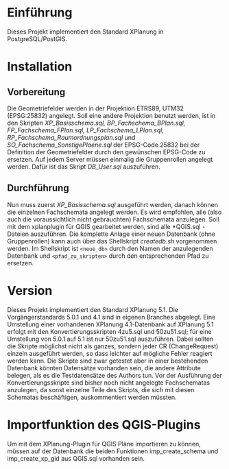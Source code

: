 # Einführung

Dieses Projekt implementiert den Standard XPlanung in PostgreSQL/PostGIS.

# Installation

## Vorbereitung
Die Geometriefelder werden in der Projektion ETRS89, UTM32 (EPSG:25832) angelegt. Soll eine andere Projektion benutzt werden, ist in den Skripten _XP_Basisschema.sql, BP_Fachschema_BPlan.sql, FP_Fachschema_FPlan.sql, LP_Fachschema_LPlan.sql, RP_Fachschema_Raumordnungsplan.sql_ und _SO_Fachschema_SonstigePlaene.sql_ der EPSG-Code 25832 bei der Definition der Geometriefelder durch den gewünschen EPSG-Code zu ersetzen.
Auf jedem Server müssen einmalig die Gruppenrollen angelegt werden. Dafür ist das Skript _DB_User.sql_ auszuführen.

## Durchführung
Nun muss zuerst _XP_Basisschema.sql_ ausgeführt werden, danach können die einzelnen Fachschemata angelegt werden. Es wird empfohlen, alle (also auch die voraussichtlich nicht gebrauchten) Fachschemata anzulegen.
Soll mit dem xplanplugin für QGIS gearbeitet werden, sind alle *QGIS.sql - Dateien auszuführen.
Die komplette Anlage einer neuen Datenbank (ohne Gruppenrollen) kann auch über das Shellskript _createdb.sh_ vorgenommen werden. Im Shellskript ist `<neue_db>` durch den Namen der anzulegenden Datenbank und `<pfad_zu_skripten>` durch den entsprechenden Pfad zu ersetzen.

# Version

Dieses Projekt implementiert den Standard XPlanung 5.1. Die Vorgängerstandards 5.0.1 und 4.1 sind in eigenen Branches abgelegt.
Eine Umstellung einer vorhandenen XPlanung 4.1-Datenbank auf XPlanung 5.1 erfolgt mit den Konvertierungsskripten 4zu5.sql und 50zu51.sql; für eine Umstellung von 5.0.1 auf 5.1 ist nur 50zu51.sql auszuführen.
Dabei sollten die Skripte möglichst nicht als ganzes, sondern jeder CR (ChangeRequest) einzeln ausgeführt werden, so dass leichter auf mögliche Fehler reagiert werden kann. Die Skripte sind zwar getestet aber in einer bestehenden Datenbank könnten Datensätze vorhanden sein, die andere Attribute belegen, als es die Testdatensätze des Authors tun.
Vor der Ausführung der Konvertierungsskripte sind bisher noch nicht angelegte Fachschematas anzulegen, da sonst einzelne Teile des Skripts, die sich mit diesen Schematas beschäftigen, auskommentiert werden müssten.

# Importfunktion des QGIS-Plugins
Um mit dem XPlanung-Plugin für QGIS Pläne importieren zu können, müssen auf der Datenbank die beiden Funktionen imp_create_schema und imp_create_xp_gid aus QGIS.sql vorhanden sein.
